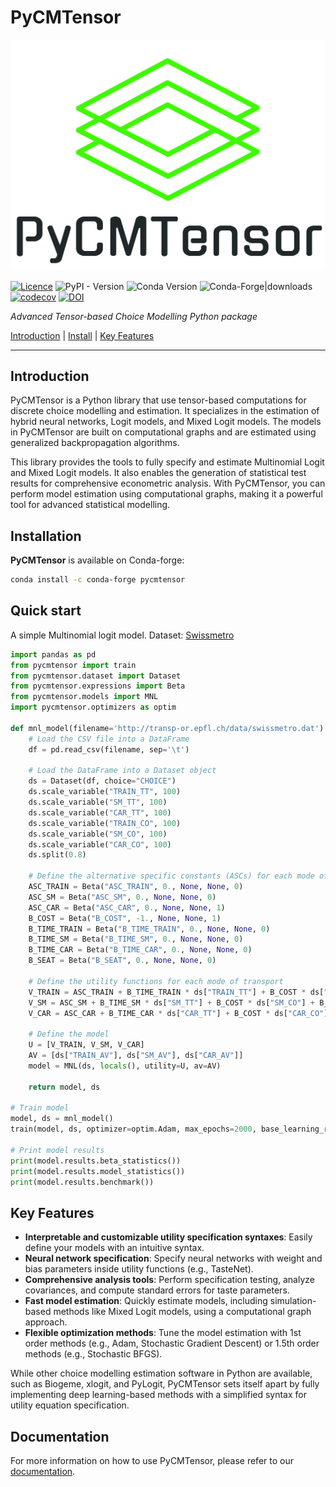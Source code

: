 # PyCMTensor

![PyCMTensor](docs/assets/img/logo.jpg)

[![Licence](https://img.shields.io/badge/Licence-MIT-blue)](about/licence.md)
![PyPI - Version](https://img.shields.io/pypi/v/pycmtensor)
![Conda Version](https://img.shields.io/conda/vn/conda-forge/pycmtensor)
![Conda-Forge|downloads](https://img.shields.io/conda/d/conda-forge/pycmtensor)
[![codecov](https://codecov.io/gh/mwong009/pycmtensor/branch/master/graph/badge.svg?token=LFwgggDyjS)](https://codecov.io/gh/mwong009/pycmtensor) 
[![DOI](https://zenodo.org/badge/460802394.svg)](https://zenodo.org/badge/latestdoi/460802394)

*Advanced Tensor-based Choice Modelling Python package*

[Introduction](#introduction) | [Install](#installation) | [Key Features](#key-features)

---

## Introduction

PyCMTensor is a Python library that use tensor-based computations for discrete choice modelling and estimation. It specializes in the estimation of hybrid neural networks, Logit models, and Mixed Logit models. The models in PyCMTensor are built on computational graphs and are estimated using generalized backpropagation algorithms.

This library provides the tools to fully specify and estimate Multinomial Logit and Mixed Logit models. It also enables the generation of statistical test results for comprehensive econometric analysis. With PyCMTensor, you can perform model estimation using computational graphs, making it a powerful tool for advanced statistical modelling.

## Installation

**PyCMTensor** is available on Conda-forge:

```bash
conda install -c conda-forge pycmtensor
```

## Quick start

A simple Multinomial logit model. Dataset: [Swissmetro](http://transp-or.epfl.ch/data/swissmetro.dat)

```python
import pandas as pd
from pycmtensor import train
from pycmtensor.dataset import Dataset
from pycmtensor.expressions import Beta
from pycmtensor.models import MNL
import pycmtensor.optimizers as optim

def mnl_model(filename='http://transp-or.epfl.ch/data/swissmetro.dat'):
    # Load the CSV file into a DataFrame
    df = pd.read_csv(filename, sep='\t')

    # Load the DataFrame into a Dataset object
    ds = Dataset(df, choice="CHOICE")
    ds.scale_variable("TRAIN_TT", 100)
    ds.scale_variable("SM_TT", 100)
    ds.scale_variable("CAR_TT", 100)
    ds.scale_variable("TRAIN_CO", 100)
    ds.scale_variable("SM_CO", 100)
    ds.scale_variable("CAR_CO", 100)
    ds.split(0.8)

    # Define the alternative specific constants (ASCs) for each mode of transport
    ASC_TRAIN = Beta("ASC_TRAIN", 0., None, None, 0)
    ASC_SM = Beta("ASC_SM", 0., None, None, 0)
    ASC_CAR = Beta("ASC_CAR", 0., None, None, 1)
    B_COST = Beta("B_COST", -1., None, None, 1)
    B_TIME_TRAIN = Beta("B_TIME_TRAIN", 0., None, None, 0)
    B_TIME_SM = Beta("B_TIME_SM", 0., None, None, 0)
    B_TIME_CAR = Beta("B_TIME_CAR", 0., None, None, 0)
    B_SEAT = Beta("B_SEAT", 0., None, None, 0)

    # Define the utility functions for each mode of transport
    V_TRAIN = ASC_TRAIN + B_TIME_TRAIN * ds["TRAIN_TT"] + B_COST * ds["TRAIN_CO"]
    V_SM = ASC_SM + B_TIME_SM * ds["SM_TT"] + B_COST * ds["SM_CO"] + B_SEAT * ds["SM_SEATS"]
    V_CAR = ASC_CAR + B_TIME_CAR * ds["CAR_TT"] + B_COST * ds["CAR_CO"]

    # Define the model
    U = [V_TRAIN, V_SM, V_CAR]
    AV = [ds["TRAIN_AV"], ds["SM_AV"], ds["CAR_AV"]]
    model = MNL(ds, locals(), utility=U, av=AV)
    
    return model, ds

# Train model
model, ds = mnl_model()
train(model, ds, optimizer=optim.Adam, max_epochs=2000, base_learning_rate=0.1, convergence_threshold=1e-3)

# Print model results
print(model.results.beta_statistics())
print(model.results.model_statistics())
print(model.results.benchmark())
```

## Key Features

- **Interpretable and customizable utility specification syntaxes**: Easily define your models with an intuitive syntax.
- **Neural network specification**: Specify neural networks with weight and bias parameters inside utility functions (e.g., TasteNet).
- **Comprehensive analysis tools**: Perform specification testing, analyze covariances, and compute standard errors for taste parameters.
- **Fast model estimation**: Quickly estimate models, including simulation-based methods like Mixed Logit models, using a computational graph approach.
- **Flexible optimization methods**: Tune the model estimation with 1st order methods (e.g., Adam, Stochastic Gradient Descent) or 1.5th order methods (e.g., Stochastic BFGS).

While other choice modelling estimation software in Python are available, such as Biogeme, xlogit, and PyLogit, PyCMTensor sets itself apart by fully implementing deep learning-based methods with a simplified syntax for utility equation specification.

## Documentation

For more information on how to use PyCMTensor, please refer to our [documentation](link-to-documentation).